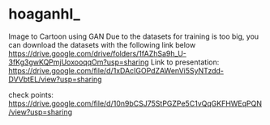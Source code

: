# hoaganhl_
Image to Cartoon using GAN
Due to the datasets for training is too big, you can download the datasets with the following link below
https://drive.google.com/drive/folders/1fAZhSa9h_U-3fKg3gwKQPmjUoxooqqOm?usp=sharing
Link to presentation: https://drive.google.com/file/d/1xDAcIGOPdZAWenVi5SyNTzdd-DVVbtEL/view?usp=sharing

check points: https://drive.google.com/file/d/10n9bCSJ75StPGZPe5C1vQqGKFHWEqPQN/view?usp=sharing
